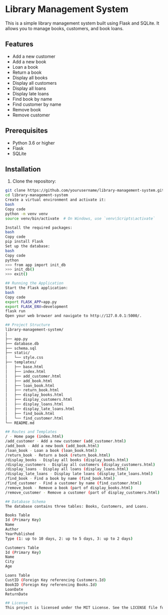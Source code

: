 # Library Management System

This is a simple library management system built using Flask and SQLite. It allows you to manage books, customers, and book loans.

## Features

- Add a new customer
- Add a new book
- Loan a book
- Return a book
- Display all books
- Display all customers
- Display all loans
- Display late loans
- Find book by name
- Find customer by name
- Remove book
- Remove customer

## Prerequisites

- Python 3.6 or higher
- Flask
- SQLite

## Installation

1. Clone the repository:

```bash
git clone https://github.com/yourusername/library-management-system.git
cd library-management-system
Create a virtual environment and activate it:
bash
Copy code
python -m venv venv
source venv/bin/activate  # On Windows, use `venv\Scripts\activate`

Install the required packages:
bash
Copy code
pip install Flask
Set up the database:
bash
Copy code
python
>>> from app import init_db
>>> init_db()
>>> exit()

## Running the Application
Start the Flask application:
bash
Copy code
export FLASK_APP=app.py
export FLASK_ENV=development
flask run
Open your web browser and navigate to http://127.0.0.1:5000/.

## Project Structure
library-management-system/
│
├── app.py
├── database.db
├── schema.sql
├── static/
│   └── style.css
├── templates/
│   ├── base.html
│   ├── index.html
│   ├── add_customer.html
│   ├── add_book.html
│   ├── loan_book.html
│   ├── return_book.html
│   ├── display_books.html
│   ├── display_customers.html
│   ├── display_loans.html
│   ├── display_late_loans.html
│   ├── find_book.html
│   └── find_customer.html
└── README.md

## Routes and Templates
/ - Home page (index.html)
/add_customer - Add a new customer (add_customer.html)
/add_book - Add a new book (add_book.html)
/loan_book - Loan a book (loan_book.html)
/return_book - Return a book (return_book.html)
/display_books - Display all books (display_books.html)
/display_customers - Display all customers (display_customers.html)
/display_loans - Display all loans (display_loans.html)
/display_late_loans - Display late loans (display_late_loans.html)
/find_book - Find a book by name (find_book.html)
/find_customer - Find a customer by name (find_customer.html)
/remove_book - Remove a book (part of display_books.html)
/remove_customer - Remove a customer (part of display_customers.html)

## Database Schema
The database contains three tables: Books, Customers, and Loans.

Books Table
Id (Primary Key)
Name
Author
YearPublished
Type (1: up to 10 days, 2: up to 5 days, 3: up to 2 days)

Customers Table
Id (Primary Key)
Name
City
Age

Loans Table
CustID (Foreign Key referencing Customers.Id)
BookID (Foreign Key referencing Books.Id)
LoanDate
ReturnDate

## License
This project is licensed under the MIT License. See the LICENSE file for details.# Project_Library

